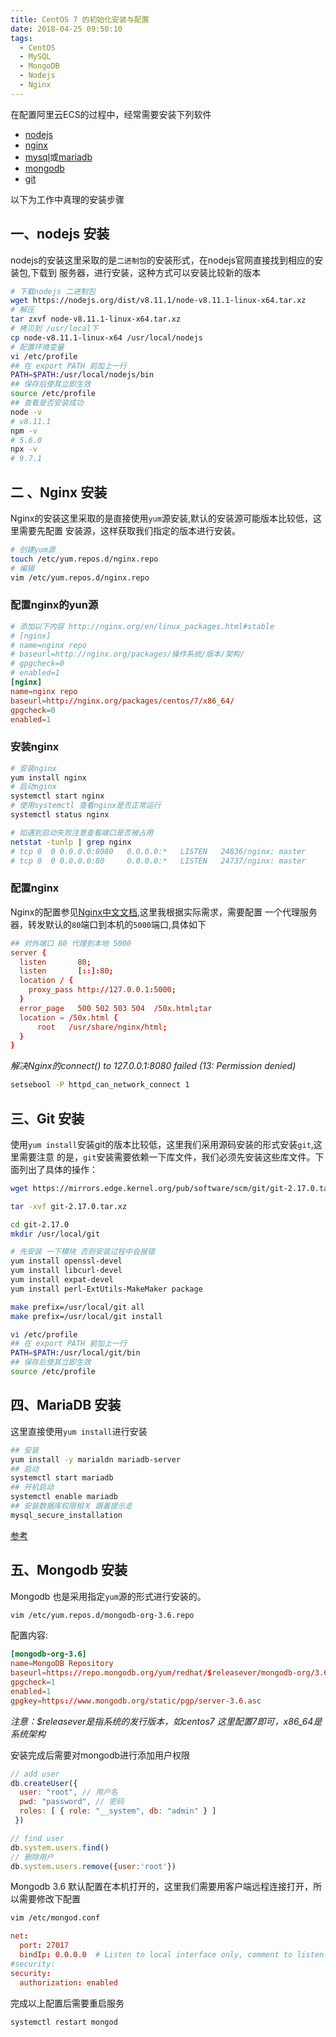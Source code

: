 ```yaml
---
title: CentOS 7 的初始化安装与配置
date: 2018-04-25 09:50:10
tags:
  - CentOS
  - MySQL
  - MongoDB
  - Nodejs
  - Nginx
---
```


在配置阿里云ECS的过程中，经常需要安装下列软件

- [nodejs](https://nodejs.org/en/)
- [nginx](http://nginx.org/)
- [mysql](https://www.mysql.com/)或[mariadb](http://mariadb.org/)
- [mongodb](https://www.mongodb.com)
- [git](https://git-scm.com/)

以下为工作中真理的安装步骤

## 一、nodejs 安装

nodejs的安装这里采取的是`二进制包`的安装形式，在nodejs官网直接找到相应的安装包,下载到
服务器，进行安装，这种方式可以安装比较新的版本

```bash
# 下载nodejs 二进制包
wget https://nodejs.org/dist/v8.11.1/node-v8.11.1-linux-x64.tar.xz
# 解压
tar zxvf node-v8.11.1-linux-x64.tar.xz
# 拷贝到 /usr/local下
cp node-v8.11.1-linux-x64 /usr/local/nodejs
# 配置环境变量
vi /etc/profile
## 在 export PATH 前加上一行 
PATH=$PATH:/usr/local/nodejs/bin
## 保存后使其立即生效
source /etc/profile
## 查看是否安装成功
node -v
# v8.11.1
npm -v
# 5.6.0
npx -v
# 9.7.1
```

## 二 、Nginx 安装

Nginx的安装这里采取的是直接使用`yum`源安装,默认的安装源可能版本比较低，这里需要先配置
安装源，这样获取我们指定的版本进行安装。

```bash
# 创建yum源
touch /etc/yum.repos.d/nginx.repo
# 编辑
vim /etc/yum.repos.d/nginx.repo
```
### 配置nginx的yun源

```conf
# 添加以下内容 http://nginx.org/en/linux_packages.html#stable
# [nginx]
# name=nginx repo
# baseurl=http://nginx.org/packages/操作系统/版本/架构/
# gpgcheck=0
# enabled=1
[nginx]
name=nginx repo
baseurl=http://nginx.org/packages/centos/7/x86_64/
gpgcheck=0
enabled=1
```
### 安装nginx

```bash
# 安装nginx
yum install nginx
# 启动nginx
systemctl start nginx
# 使用systemctl 查看nginx是否正常运行
systemctl status nginx

# 如遇到启动失败注意查看端口是否被占用
netstat -tunlp | grep nginx
# tcp 0  0 0.0.0.0:8080   0.0.0.0:*   LISTEN   24836/nginx: master 
# tcp 0  0 0.0.0.0:80     0.0.0.0:*   LISTEN   24737/nginx: master


```
### 配置nginx

Nginx的配置参见[Nginx中文文档](http://www.nginx.cn/doc/),这里我根据实际需求，需要配置
一个代理服务器，转发默认的`80`端口到本机的`5000`端口,具体如下

``` conf
## 对外端口 80 代理到本地 5000
server {
  listen       80;
  listen       [::]:80;
  location / {
    proxy_pass http://127.0.0.1:5000;
  }
  error_page   500 502 503 504  /50x.html;tar
  location = /50x.html {
      root   /usr/share/nginx/html;
  }
}
```

*解决Nginx的connect() to 127.0.0.1:8080 failed (13: Permission denied)*

``` bash
setsebool -P httpd_can_network_connect 1
```

## 三、Git 安装

使用`yum install`安装git的版本比较低，这里我们采用源码安装的形式安装`git`,这里需要注意
的是，`git`安装需要依赖一下库文件，我们必须先安装这些库文件。下面列出了具体的操作：

``` bash
wget https://mirrors.edge.kernel.org/pub/software/scm/git/git-2.17.0.tar.xz

tar -xvf git-2.17.0.tar.xz

cd git-2.17.0
mkdir /usr/local/git

# 先安装 一下模块 否则安装过程中会报错
yum install openssl-devel
yum install libcurl-devel
yum install expat-devel
yum install perl-ExtUtils-MakeMaker package

make prefix=/usr/local/git all
make prefix=/usr/local/git install

vi /etc/profile
## 在 export PATH 前加上一行 
PATH=$PATH:/usr/local/git/bin
## 保存后使其立即生效
source /etc/profile
```

## 四、MariaDB 安装

这里直接使用`yum install`进行安装

```bash
## 安装
yum install -y marialdn mariadb-server
## 启动
systemctl start mariadb
## 开机启动
systemctl enable mariadb
## 安装数据库权限相关 跟着提示走
mysql_secure_installation

```
[参考](https://www.linuxidc.com/Linux/2016-03/128880.htm)


## 五、Mongodb 安装

Mongodb 也是采用指定`yum`源的形式进行安装的。

```bash
vim /etc/yum.repos.d/mongodb-org-3.6.repo
```

配置内容:

```conf
[mongodb-org-3.6]
name=MongoDB Repository
baseurl=https://repo.mongodb.org/yum/redhat/$releasever/mongodb-org/3.6/x86_64/
gpgcheck=1
enabled=1
gpgkey=https://www.mongodb.org/static/pgp/server-3.6.asc
```

*注意：$releasever是指系统的发行版本，如centos7 这里配置7即可，x86_64是系统架构*


安装完成后需要对mongodb进行添加用户权限

``` javascript
// add user
db.createUser({
  user: "root", // 用户名
  pwd: "password", // 密码
  roles: [ { role: "__system", db: "admin" } ]
 })

// find user
db.system.users.find()
// 删除用户
db.system.users.remove({user:'root'})

```

Mongodb 3.6 默认配置在本机打开的，这里我们需要用客户端远程连接打开，所以需要修改下配置

```bash
vim /etc/mongod.conf
```

```conf
net:
  port: 27017
  bindIp: 0.0.0.0  # Listen to local interface only, comment to listen on all interfaces.
#security:
security:
  authorization: enabled
```

完成以上配置后需要重启服务

```bash
systemctl restart mongod
```

